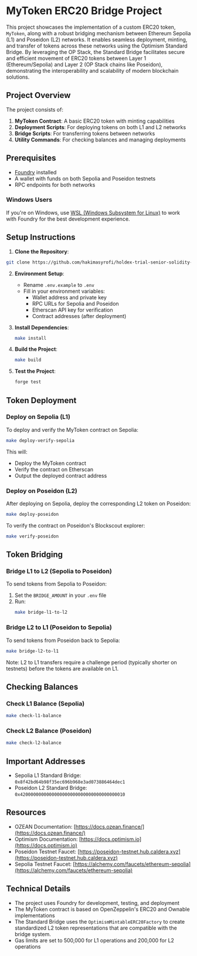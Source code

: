 # MyToken ERC20 Bridge Project

This project showcases the implementation of a custom ERC20 token, `MyToken`, along with a robust bridging mechanism between Ethereum Sepolia (L1) and Poseidon (L2) networks. It enables seamless deployment, minting, and transfer of tokens across these networks using the Optimism Standard Bridge. By leveraging the OP Stack, the Standard Bridge facilitates secure and efficient movement of ERC20 tokens between Layer 1 (Ethereum/Sepolia) and Layer 2 (OP Stack chains like Poseidon), demonstrating the interoperability and scalability of modern blockchain solutions.

## Project Overview

The project consists of:

1. **MyToken Contract**: A basic ERC20 token with minting capabilities
2. **Deployment Scripts**: For deploying tokens on both L1 and L2 networks
3. **Bridge Scripts**: For transferring tokens between networks
4. **Utility Commands**: For checking balances and managing deployments

## Prerequisites

- [Foundry](https://book.getfoundry.sh/getting-started/installation) installed
- A wallet with funds on both Sepolia and Poseidon testnets
- RPC endpoints for both networks

### Windows Users

If you're on Windows, use [WSL (Windows Subsystem for Linux)](https://learn.microsoft.com/en-us/windows/wsl/install) to work with Foundry for the best development experience.

## Setup Instructions

1. **Clone the Repository**:

```bash
git clone https://github.com/hakimasyrofi/holdex-trial-senior-solidity-engineer
```

2. **Environment Setup**:

   - Rename `.env.example` to `.env`
   - Fill in your environment variables:
     - Wallet address and private key
     - RPC URLs for Sepolia and Poseidon
     - Etherscan API key for verification
     - Contract addresses (after deployment)

3. **Install Dependencies**:

   ```bash
   make install
   ```

4. **Build the Project**:

   ```bash
   make build
   ```

5. **Test the Project**:

   ```bash
   forge test
   ```

## Token Deployment

### Deploy on Sepolia (L1)

To deploy and verify the MyToken contract on Sepolia:

```bash
make deploy-verify-sepolia
```

This will:

- Deploy the MyToken contract
- Verify the contract on Etherscan
- Output the deployed contract address

### Deploy on Poseidon (L2)

After deploying on Sepolia, deploy the corresponding L2 token on Poseidon:

```bash
make deploy-poseidon
```

To verify the contract on Poseidon's Blockscout explorer:

```bash
make verify-poseidon
```

## Token Bridging

### Bridge L1 to L2 (Sepolia to Poseidon)

To send tokens from Sepolia to Poseidon:

1. Set the `BRIDGE_AMOUNT` in your `.env` file
2. Run:
   ```bash
   make bridge-l1-to-l2
   ```

### Bridge L2 to L1 (Poseidon to Sepolia)

To send tokens from Poseidon back to Sepolia:

```bash
make bridge-l2-to-l1
```

Note: L2 to L1 transfers require a challenge period (typically shorter on testnets) before the tokens are available on L1.

## Checking Balances

### Check L1 Balance (Sepolia)

```bash
make check-l1-balance
```

### Check L2 Balance (Poseidon)

```bash
make check-l2-balance
```

## Important Addresses

- Sepolia L1 Standard Bridge: `0x8f42bd64b98f35ec696b968e3ad073886464dec1`
- Poseidon L2 Standard Bridge: `0x4200000000000000000000000000000000000010`

## Resources

- OZEAN Documentation: [https://docs.ozean.finance/](https://docs.ozean.finance/)
- Optimism Documentation: [https://docs.optimism.io](https://docs.optimism.io)
- Poseidon Testnet Faucet: [https://poseidon-testnet.hub.caldera.xyz](https://poseidon-testnet.hub.caldera.xyz)
- Sepolia Testnet Faucet: [https://alchemy.com/faucets/ethereum-sepolia](https://alchemy.com/faucets/ethereum-sepolia)

## Technical Details

- The project uses Foundry for development, testing, and deployment
- The MyToken contract is based on OpenZeppelin's ERC20 and Ownable implementations
- The Standard Bridge uses the `OptimismMintableERC20Factory` to create standardized L2 token representations that are compatible with the bridge system.
- Gas limits are set to 500,000 for L1 operations and 200,000 for L2 operations
